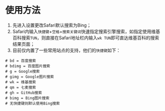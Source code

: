 # 使用方法

1. 先进入设置更改Safari默认搜索为Bing；
2. Safari内输入`快捷键`+`空格`+`搜索关键词`快速指定搜索引擎搜索，如指定使用维基百科搜索`TUN`，则直接在Safari地址栏内输入`wk TUN`即可直达维基百科的搜索结果页面；
3. 目前仅内置了一些常用站点的支持，他们的`快捷键`如下：


```
# bd = 百度搜索
# bdimg = 百度图片搜索
# g = Google搜索
# gimg = Google图片搜索
# wk = 维基搜索
# qm = 七麦搜索
# gh = GitHub搜索
# bimg = Bing图片搜索
# 无快捷键则默认使用Bing搜索
```

